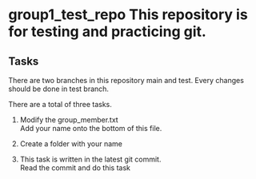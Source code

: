 # group1_test_repo This repository is for testing and practicing git.

## Tasks
There are two branches in this repository main and test. 
Every changes should be done in test branch. 

There are a total of three tasks.
1. Modify the group_member.txt  
Add your name onto the bottom of this file.  

2. Create a folder with your name   

3. This task is written in the latest git commit.  
Read the commit and do this task

